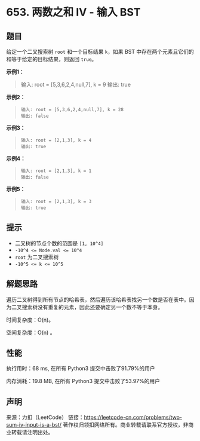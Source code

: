# 653. 两数之和 IV - 输入 BST

## 题目

给定一个二叉搜索树 `root` 和一个目标结果 `k`，如果 BST 中存在两个元素且它们的和等于给定的目标结果，则返回 `true`。

**示例1：**

>    输入: root = [5,3,6,2,4,null,7], k = 9
>    输出: true

**示例2：**

> ```
> 输入: root = [5,3,6,2,4,null,7], k = 28
> 输出: false
> ```

**示例3：**

> ```
> 输入: root = [2,1,3], k = 4
> 输出: true
> ```

**示例4：**

> ```
> 输入: root = [2,1,3], k = 1
> 输出: false
> ```

**示例5：**

> ```
> 输入: root = [2,1,3], k = 3
> 输出: true
> ```

## 提示

* 二叉树的节点个数的范围是 `[1, 10^4]`
* `-10^4 <= Node.val <= 10^4`
* `root` 为二叉搜索树
* `-10^5 <= k <= 10^5`

## 解题思路

遍历二叉树得到所有节点的哈希表，然后遍历该哈希表找另一个数是否在表中。因为二叉搜索树没有重复的元素，因此还要确定另一个数不等于本身。

时间复杂度：O(n)。

空间复杂度：O(n) 。

## 性能

执行用时：68 ms, 在所有 Python3 提交中击败了91.79%的用户

内存消耗：19.8 MB, 在所有 Python3 提交中击败了53.97%的用户

## 声明

来源：力扣（LeetCode）
链接：https://leetcode-cn.com/problems/two-sum-iv-input-is-a-bst/
著作权归领扣网络所有。商业转载请联系官方授权，非商业转载请注明出处。